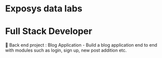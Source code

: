 # Exposys data labs
# Full Stack Developer
💫 Back end project : Blog Application - Build a blog application end to end with modules such as login, sign up, new post addition etc.
